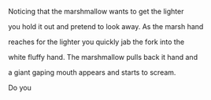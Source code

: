 Noticing that the marshmallow wants to get the lighter

you hold it out and pretend to look away. As the marsh hand 

reaches for the lighter you quickly jab the fork into the 

white fluffy hand. The marshmallow pulls back it hand and

a giant gaping mouth appears and starts to scream.

Do you


